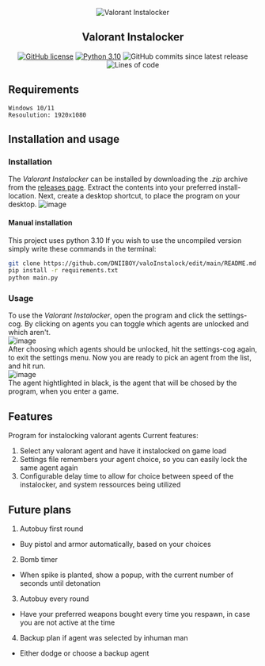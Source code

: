 <p align="center">
  <img src="https://user-images.githubusercontent.com/32793938/178528272-1dffe953-b681-4622-ade3-8f8b0b5bdfcc.png" alt="Valorant Instalocker"/>
</p>


<h2 align="center">Valorant Instalocker</h2>

<p align="center">
<a href="https://github.com/DNIIBOY/valoInstalock/blob/main/LICENSE"><img alt="GitHub license" src="https://img.shields.io/github/license/DNIIBOY/valoInstalock"></a>
<a href="https://python.org"><img alt="Python 3.10" src="https://img.shields.io/badge/python-3.10-blue"></a>
<img alt="GitHub commits since latest release" src="https://img.shields.io/github/commits-since/DNIIBOY/valoInstalock/latest">
<img alt="Lines of code" src="https://img.shields.io/tokei/lines/github/DNIIBOY/valoInstalock?color=FF8A00">
</p>

## Requirements

```
Windows 10/11
Resoulution: 1920x1080
```

## Installation and usage

### Installation

The _Valorant Instalocker_ can be installed by downloading the _.zip_ archive from the <a href="https://github.com/DNIIBOY/valoInstalock/releases">
releases page</a>.
Extract the contents into your preferred install-location. Next, create a desktop shortcut, to place the program on your desktop.
![image](https://user-images.githubusercontent.com/32793938/178540212-b5494df4-101f-47cc-a251-6834d2e0f8fb.png)

#### Manual installation

This project uses python 3.10
If you wish to use the uncompiled version simply write these commands in the terminal:

```sh
git clone https://github.com/DNIIBOY/valoInstalock/edit/main/README.md
pip install -r requirements.txt
python main.py
```

### Usage

To use the _Valorant Instalocker_, open the program and click the settings-cog. By clicking on agents you can toggle which agents are unlocked and
which aren't.
<br>
![image](https://user-images.githubusercontent.com/32793938/178541096-16c6f3ae-9bdb-4737-9d08-c10ba8fdf896.png) <br>
After choosing which agents should be unlocked, hit the settings-cog again, to exit the settings menu.
Now you are ready to pick an agent from the list, and hit run.
<br>
![image](https://user-images.githubusercontent.com/32793938/178541992-050637f3-d34d-49ce-88a7-4cbea7f8985d.png) <br>
The agent hightlighted in black, is the agent that will be chosed by the program, when you enter a game.

## Features

Program for instalocking valorant agents
Current features:

1. Select any valorant agent and have it instalocked on game load
1. Settings file remembers your agent choice, so you can easily lock the same agent again
1. Configurable delay time to allow for choice between speed of the instalocker, and system ressources being utilized

## Future plans

1. Autobuy first round

- Buy pistol and armor automatically, based on your choices

2. Bomb timer

- When spike is planted, show a popup, with the current number of seconds until detonation

3. Autobuy every round

- Have your preferred weapons bought every time you respawn, in case you are not active at the time

4. Backup plan if agent was selected by inhuman man

- Either dodge or choose a backup agent
